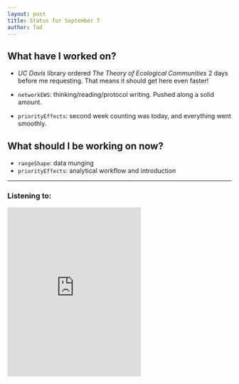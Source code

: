```yaml
---
layout: post
title: Status for September 7
author: Tad
---
```


## What have I worked on?

* _UC Davis_ library ordered  _The Theory of Ecological Communities_ 2 days before me requesting. That means it should get here even faster!

* `networkEWS`: thinking/reading/protocol writing. Pushed along a solid amount.
* `priorityEffects`: second week counting was today, and everything went smoothly.




## What should I be working on now?

* `rangeShape`: data munging
* `priorityEffects`: analytical workflow and introduction




---

### Listening to:
<iframe src="https://embed.spotify.com/?uri=spotify%3Atrack%3A3zt7GnB1OEX4LCSYd5WfV3" width="300" height="380" frameborder="0" allowtransparency="true"></iframe>
 <i class='fa fa-code' style='color:pink'></i>
